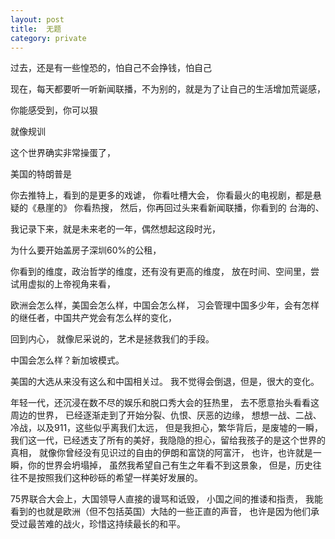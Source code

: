 ```yaml
---
layout: post
title:  无题
category: private
---
```


过去，还是有一些惶恐的，怕自己不会挣钱，怕自己

现在，每天都要听一听新闻联播，不为别的，就是为了让自己的生活增加荒诞感，

你能感受到，你可以狠

就像规训

这个世界确实非常操蛋了，

美国的特朗普是

你去推特上，看到的是更多的戏谑，
你看吐槽大会，
你看最火的电视剧，都是悬疑的《悬崖的》
你看热搜，
然后，你再回过头来看新闻联播，你看到的
台海的、

我记录下来，就是未来老的一年，偶然想起这段时光，

为什么要开始盖房子深圳60%的公租，

你看到的维度，政治哲学的维度，还有没有更高的维度，
放在时间、空间里，尝试用虚拟的上帝视角来看，

欧洲会怎么样，美国会怎么样，中国会怎么样，
习会管理中国多少年，会有怎样的继任者，中国共产党会有怎么样的变化，

回到内心，
就像尼采说的，艺术是拯救我们的手段。

中国会怎么样？新加坡模式。

美国的大选从来没有这么和中国相关过。
我不觉得会倒退，但是，很大的变化。


年轻一代，还沉浸在数不尽的娱乐和脱口秀大会的狂热里，
去不愿意抬头看看这周边的世界，
已经逐渐走到了开始分裂、仇恨、厌恶的边缘，
想想一战、二战、冷战，以及911，这些似乎离我们太远，
但是我担心，繁华背后，是废墟的一瞬，
我们这一代，已经透支了所有的美好，我隐隐的担心，留给我孩子的是这个世界的真相，
就像你曾经没有见识过的自由的伊朗和富饶的阿富汗，
也许，也许就是一瞬，你的世界会坍塌掉，
虽然我希望自己有生之年看不到这景象，
但是，历史往往不是按照我们这种砂砾的希望一样美好发展的。

75界联合大会上，大国领导人直接的谩骂和诋毁，
小国之间的推诿和指责，
我能看到的也就是欧洲（但不包括英国）大陆的一些正直的声音，
也许是因为他们承受过最苦难的战火，珍惜这持续最长的和平。






